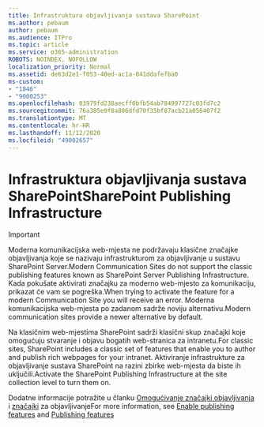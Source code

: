 ```yaml
---
title: Infrastruktura objavljivanja sustava SharePoint
ms.author: pebaum
author: pebaum
ms.audience: ITPro
ms.topic: article
ms.service: o365-administration
ROBOTS: NOINDEX, NOFOLLOW
localization_priority: Normal
ms.assetid: de63d2e1-f053-40ed-ac1a-041ddafefba0
ms-custom:
- "1846"
- "9000253"
ms.openlocfilehash: 03979fd238aecff0bfb54ab784997727c03fd7c2
ms.sourcegitcommit: 76a385e9f8a806dfd70f35bf87acb21a056407f2
ms.translationtype: MT
ms.contentlocale: hr-HR
ms.lasthandoff: 11/12/2020
ms.locfileid: "49002657"
---
```

# <a name="sharepoint-publishing-infrastructure"></a><span data-ttu-id="76f8d-102">Infrastruktura objavljivanja sustava SharePoint</span><span class="sxs-lookup"><span data-stu-id="76f8d-102">SharePoint Publishing Infrastructure</span></span>

> [!IMPORTANT]
> <span data-ttu-id="76f8d-103">Moderna komunikacijska web-mjesta ne podržavaju klasične značajke objavljivanja koje se nazivaju infrastrukturom za objavljivanje u sustavu SharePoint Server.</span><span class="sxs-lookup"><span data-stu-id="76f8d-103">Modern Communication Sites do not support the classic publishing features known as SharePoint Server Publishing Infrastructure.</span></span> <span data-ttu-id="76f8d-104">Kada pokušate aktivirati značajku za moderno web-mjesto za komunikaciju, prikazat će vam se pogreška.</span><span class="sxs-lookup"><span data-stu-id="76f8d-104">When trying to activate the feature for a modern Communication Site you will receive an error.</span></span> <span data-ttu-id="76f8d-105">Moderna komunikacijska web-mjesta po zadanom sadrže noviju alternativu.</span><span class="sxs-lookup"><span data-stu-id="76f8d-105">Modern communication sites provide a newer alternative by default.</span></span>

<span data-ttu-id="76f8d-106">Na klasičnim web-mjestima SharePoint sadrži klasični skup značajki koje omogućuju stvaranje i objavu bogatih web-stranica za intranetu.</span><span class="sxs-lookup"><span data-stu-id="76f8d-106">For classic sites, SharePoint includes a classic set of features that enable you to author and publish rich webpages for your intranet.</span></span> <span data-ttu-id="76f8d-107">Aktiviranje infrastrukture za objavljivanje sustava SharePoint na razini zbirke web-mjesta da biste ih uključili.</span><span class="sxs-lookup"><span data-stu-id="76f8d-107">Activate the SharePoint Publishing Infrastructure at the site collection level to turn them on.</span></span>

<span data-ttu-id="76f8d-108">Dodatne informacije potražite u članku [Omogućivanje značajki objavljivanja](https://support.office.com/article/Enable-publishing-features-479677A6-8B33-4AC7-907D-071C1C7E4518) i [značajki](https://support.office.com/article/Features-enabled-in-a-SharePoint-Online-publishing-site-3AB3810C-3C2C-4361-9D0E-0CBE666EA0B0?wt.mc_id=O365_Portal_MMaven#__toc336865553) za objavljivanje</span><span class="sxs-lookup"><span data-stu-id="76f8d-108">For more information, see [Enable publishing features](https://support.office.com/article/Enable-publishing-features-479677A6-8B33-4AC7-907D-071C1C7E4518) and [Publishing features](https://support.office.com/article/Features-enabled-in-a-SharePoint-Online-publishing-site-3AB3810C-3C2C-4361-9D0E-0CBE666EA0B0?wt.mc_id=O365_Portal_MMaven#__toc336865553)</span></span>
